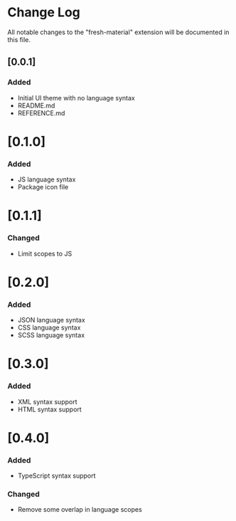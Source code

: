 # Change Log
All notable changes to the "fresh-material" extension will be documented in this file.

## [0.0.1]
### Added
- Initial UI theme with no language syntax
- README.md
- REFERENCE.md

# [0.1.0]
### Added
- JS language syntax
- Package icon file

# [0.1.1]
### Changed
- Limit scopes to JS

# [0.2.0]
### Added
- JSON language syntax
- CSS language syntax
- SCSS language syntax

# [0.3.0]
### Added
- XML syntax support
- HTML syntax support

# [0.4.0]
### Added
- TypeScript syntax support

### Changed
- Remove some overlap in language scopes
